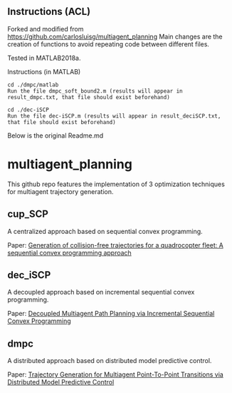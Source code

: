 ## Instructions (ACL)
Forked and modified from https://github.com/carlosluisg/multiagent_planning
Main changes are the creation of functions to avoid repeating code between different files. 

Tested in MATLAB2018a. 

Instructions (in MATLAB)
```
cd ./dmpc/matlab
Run the file dmpc_soft_bound2.m (results will appear in result_dmpc.txt, that file should exist beforehand)
```

```
cd ./dec-iSCP
Run the file dec-iSCP.m (results will appear in result_deciSCP.txt, that file should exist beforehand)
```

Below is the original Readme.md

# multiagent_planning
This github repo features the implementation of 3 optimization techniques for multiagent trajectory generation.

## cup_SCP
A centralized approach based on sequential convex programming. 

Paper: [Generation of collision-free trajectories for a quadrocopter fleet: A sequential convex programming approach](https://flyingmachinearena.org/wp-content/publications/2012/AugugliaroIROS2012.pdf)

## dec_iSCP
A decoupled approach based on incremental sequential convex programming.

Paper: [Decoupled Multiagent Path Planning via Incremental Sequential Convex Programming](http://markjcutler.com/papers/Chen15_ICRA.pdf)

## dmpc
A distributed approach based on distributed model predictive control.

Paper: [Trajectory Generation for Multiagent Point-To-Point Transitions via Distributed Model Predictive Control](https://arxiv.org/abs/1809.04230)


